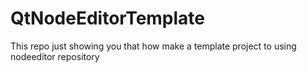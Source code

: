 # QtNodeEditorTemplate
This repo just showing you that how make a template project to using nodeeditor repository
